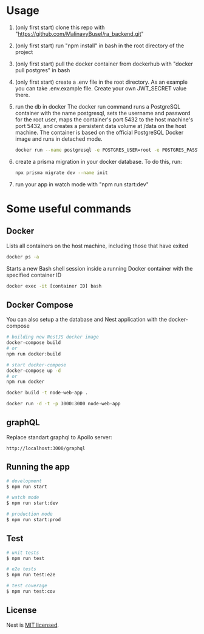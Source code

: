 # Usage
1. (only first start) clone this repo with "https://github.com/MalinavyBusel/ra_backend.git" 
2. (only first start) run "npm install" in bash in the root directory of the project
3. (only first start) pull the docker container from dockerhub with "docker pull postgres" in bash 
4. (only first start) create a .env file in the root directory. 
    As an example you can take .env.example file. Create your own JWT_SECRET value there.
5. run the db in docker
    The docker run command runs a PostgreSQL container with the name postgresql, sets the username and password for the root user, maps the container's port 5432 to the host machine's port 5432, and creates a persistent data volume at /data on the host machine. The container is based on the official PostgreSQL Docker image and runs in detached mode.

    ```bash
    docker run --name postgresql -e POSTGRES_USER=root -e POSTGRES_PASSWORD=root -p 5432:5432 -v /data:/var/lib/postgresql/data -d postgres
    ```
6. create a prisma migration in your docker database.
    To do this, run:
    ```bash
    npx prisma migrate dev --name init
    ```
7. run your app in watch mode with "npm run start:dev"


# Some useful commands
## Docker

Lists all containers on the host machine, including those that have exited

```bash
docker ps -a
```

Starts a new Bash shell session inside a running Docker container with the specified container ID

```bash
docker exec -it [container ID] bash
```

## Docker Compose

You can also setup a the database and Nest application with the docker-compose

```bash
# building new NestJS docker image
docker-compose build
# or
npm run docker:build

# start docker-compose
docker-compose up -d
# or
npm run docker
```

```bash
docker build -t node-web-app .

docker run -d -t -p 3000:3000 node-web-app
```

## graphQL

Replace standart graphql to Apollo server:
```url
http://localhost:3000/graphql
```


## Running the app

```bash
# development
$ npm run start

# watch mode
$ npm run start:dev

# production mode
$ npm run start:prod
```

## Test

```bash
# unit tests
$ npm run test

# e2e tests
$ npm run test:e2e

# test coverage
$ npm run test:cov
```

## License

Nest is [MIT licensed](LICENSE).
